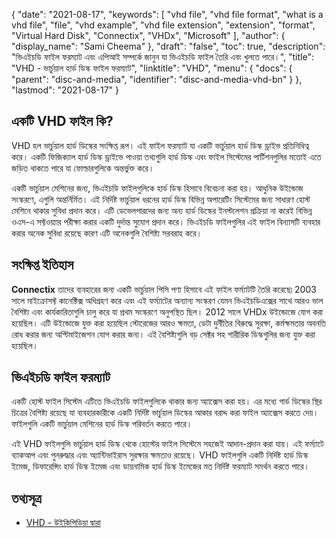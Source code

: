 {
  "date": "2021-08-17",
  "keywords": [
    "vhd file",
    "vhd file format",
    "what is a vhd file",
    "file",
    "vhd example",
    "vhd file extension",
    "extension",
    "format",
    "Virtual Hard Disk",
    "Connectix",
    "VHDx",
    "Microsoft"
  ],
  "author": {
    "display_name": "Sami Cheema"
  },
  "draft": "false",
  "toc": true,
  "description": "ভিএইচডি ফাইল ফরম্যাট এবং এপিআই সম্পর্কে জানুন যা ভিএইচডি ফাইল তৈরি এবং খুলতে পারে।",
  "title": "VHD - ভার্চুয়াল হার্ড ডিস্ক ফাইল ফরম্যাট",
  "linktitle": "VHD",
  "menu": {
    "docs": {
      "parent": "disc-and-media",
      "identifier": "disc-and-media-vhd-bn"
    }
  },
  "lastmod": "2021-08-17"
}

## একটি VHD ফাইল কি?

VHD হল ভার্চুয়াল হার্ড ডিস্কের সংক্ষিপ্ত রূপ। এই ফাইল ফরম্যাট যা একটি ভার্চুয়াল হার্ড ডিস্ক ড্রাইভ প্রতিনিধিত্ব করে। একটি ফিজিক্যাল হার্ড ডিস্ক ড্রাইভে পাওয়া তথ্যগুলি হার্ড ডিস্ক এবং ফাইল সিস্টেমের পার্টিশনগুলির মতোই এতে জড়িত থাকতে পারে যা ফোল্ডারগুলিকে অন্তর্ভুক্ত করে।

একটি ভার্চুয়াল মেশিনের জন্য, ভিএইচডি ফাইলগুলিকে হার্ড ডিস্ক হিসাবে বিবেচনা করা হয়। আধুনিক উইন্ডোজ সংস্করণে, এগুলি অন্তর্নির্মিত। এই নির্দিষ্ট ভার্চুয়াল ধরনের হার্ড ডিস্ক বিভিন্ন অপারেটিং সিস্টেমের জন্য সাধারণ হোস্ট মেশিনে থাকার সুবিধা প্রদান করে। এটি ডেভেলপারদের জন্য অন্য হার্ড ডিস্কের ইনস্টলেশন প্রক্রিয়া না করেই বিভিন্ন ওএস-এ সফ্টওয়্যার পরীক্ষা করার একটি দুর্দান্ত সুযোগ প্রদান করে। ভিএইচডি ফাইলগুলির এই ফাইল বিন্যাসটি ব্যবহার করার অনেক সুবিধা রয়েছে কারণ এটি অনেকগুলি বৈশিষ্ট্য সরবরাহ করে।


## সংক্ষিপ্ত ইতিহাস ##

**Connectix** তাদের ব্যবহারের জন্য একটি ভার্চুয়াল পিসি পণ্য হিসাবে এই ফাইল ফর্ম্যাটটি তৈরি করেছে৷ 2003 সালে মাইক্রোসফ্ট কানেক্টিক্স অধিগ্রহণ করে এবং এই ফর্ম্যাটের অন্যান্য সংস্করণ যেমন ভিএইচডিএক্সের সাথে আরও ভাল বৈশিষ্ট্য এবং কার্যকারিতাগুলি চালু করে যা প্রথম সংস্করণে অনুপস্থিত ছিল। 2012 সালে VHDx উইন্ডোজে যোগ করা হয়েছিল। এটি উইন্ডোজে যুক্ত করা হয়েছিল স্টোরেজের আরও ক্ষমতা, ডেটা দুর্নীতির বিরুদ্ধে সুরক্ষা, কর্মক্ষমতার অবনতি রোধ করার জন্য অপ্টিমাইজেশন যোগ করার জন্য। এই বৈশিষ্ট্যগুলি বড় সেক্টর সহ শারীরিক ডিস্কগুলির জন্য যুক্ত করা হয়েছিল।

## ভিএইচডি ফাইল ফরম্যাট ##

একটি হোস্ট ফাইল সিস্টেম এটিতে ভিএইচডি ফাইলগুলিকে থাকার জন্য অ্যাক্সেস করা হয়। এর মধ্যে গার্ড ডিস্কের স্থির চিত্রের বৈশিষ্ট্য রয়েছে যা ব্যবহারকারীকে একটি নির্দিষ্ট ভার্চুয়াল ডিস্কের আকার বরাদ্দ করা ফাইল অ্যাক্সেস করতে দেয়। ফাইলগুলি একটি ভার্চুয়াল মেশিনের হার্ড ডিস্ক পরিবর্তন করতে পারে।

এই VHD ফাইলগুলি ভার্চুয়াল হার্ড ডিস্ক থেকে হোস্টের ফাইল সিস্টেমে সহজেই আদান-প্রদান করা যায়। এই ফর্ম্যাটে ব্যাকআপ এবং পুনরুদ্ধার এবং অ্যান্টিভাইরাস সুরক্ষার ক্ষমতাও রয়েছে। VHD ফাইলগুলি একটি নির্দিষ্ট হার্ড ডিস্ক ইমেজ, ডিফারেন্সিং হার্ড ডিস্ক ইমেজ এবং ডায়নামিক হার্ড ডিস্ক ইমেজের মত নির্দিষ্ট ফরম্যাট সমর্থন করতে পারে।


## তথ্যসূত্র ##

* [VHD - উইকিপিডিয়া দ্বারা](https://en.wikipedia.org/wiki/VHD_(file_format))



